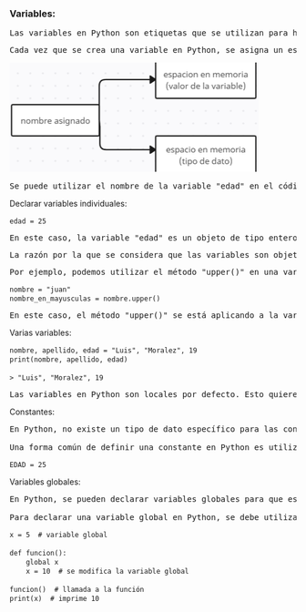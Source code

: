 ### Variables:

<pre>
Las variables en Python son etiquetas que se utilizan para hacer referencia a los datos almacenados en la memoria. Cuando se crea una variable en Python, se le asigna un nombre que se utiliza para referirse al valor almacenado en ella. En lugar de pensar en una variable como un "contenedor" que almacena un valor, es más preciso pensar en ella como una etiqueta que se adhiere a un valor en la memoria.
</pre>
<pre>
Cada vez que se crea una variable en Python, se asigna un espacio en la memoria para almacenar su valor y su tipo de dato. Es decir, la variable no solo contiene el valor de la información, sino que también tiene una referencia a su tipo de dato.
</pre>



![Ejemplo de asignacion](../files/image.png)
<pre>
Se puede utilizar el nombre de la variable "edad" en el código para hacer referencia al valor almacenado en ella. Sin embargo, es importante tener en cuenta que, en realidad, lo que se almacena en la variable es una referencia a la ubicación en la memoria donde se encuentra el valor.
</pre>
Declarar variables individuales:

```
edad = 25
```
<pre>
En este caso, la variable "edad" es un objeto de tipo entero que ocupa un espacio en la memoria. Python utiliza la referencia a este objeto para acceder al valor almacenado y manipularlo si es necesario.
</pre>
<pre>
La razón por la que se considera que las variables son objetos en Python es porque, al igual que los objetos en la programación orientada a objetos, las variables en Python tienen atributos y métodos que pueden ser utilizados para manipular su valor.
</pre>
<pre>
Por ejemplo, podemos utilizar el método "upper()" en una variable de tipo cadena para convertir todas las letras en mayúsculas:
</pre>
```
nombre = "juan"
nombre_en_mayusculas = nombre.upper()
```
<pre>
En este caso, el método "upper()" se está aplicando a la variable "nombre" que es un objeto de tipo cadena y devuelve otra cadena con todas las letras en mayúsculas.
</pre>
Varias variables:

```
nombre, apellido, edad = "Luis", "Moralez", 19
print(nombre, apellido, edad)

> "Luis", "Moralez", 19
```
<pre>
Las variables en Python son locales por defecto. Esto quiere decir que las variables       definidas y utilizadas en el bloque de código de una función, sólo tienen existencia dentro de la misma, y no interfieren con otras variables del resto del código.</pre>

Constantes:

<pre>En Python, no existe un tipo de dato específico para las constantes, pero convencionalmente se utilizan variables que no se modifican durante la ejecución del programa para representar valores constantes.

Una forma común de definir una constante en Python es utilizar una variable en mayúsculas para indicar que su valor no debe ser modificado durante la ejecución del programa.</pre>

```
EDAD = 25
```

Variables globales:

<pre>En Python, se pueden declarar variables globales para que estén disponibles en todo el programa. Una variable global es aquella que se declara fuera de cualquier función o clase y que se puede acceder desde cualquier parte del código.

Para declarar una variable global en Python, se debe utilizar la palabra clave global seguida del nombre de la variable que se desea declarar como global. Por ejemplo:</pre>

```
x = 5  # variable global

def funcion():
    global x
    x = 10  # se modifica la variable global

funcion()  # llamada a la función
print(x)  # imprime 10

```
